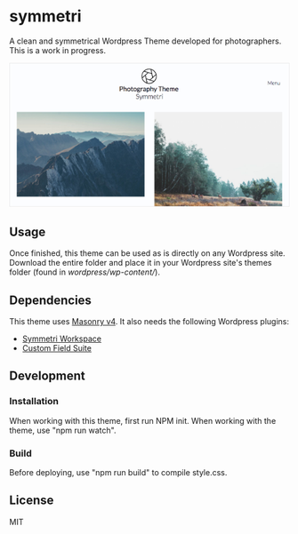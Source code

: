 # symmetri
A clean and symmetrical Wordpress Theme developed for photographers. This is a work in progress.

![Screenshot of website that is using Symmetri Wordpress Theme](https://github.com/LJNGDAHL/symmetri/blob/develop/img/screenshot-symmetri.png "Screenshot of front page")

## Usage
Once finished, this theme can be used as is directly on any Wordpress site. Download the entire folder and place it in your Wordpress site's themes folder (found in _wordpress/wp-content/_).

## Dependencies
This theme uses [Masonry v4](http://masonry.desandro.com/). It also needs the following Wordpress plugins:
* [Symmetri Workspace](https://github.com/LJNGDAHL/symmetri-workspace)
* [Custom Field Suite](http://customfieldsuite.com/)

## Development

### Installation
When working with this theme, first run NPM init. When working with the theme, use "npm run watch".

### Build
Before deploying, use "npm run build" to compile style.css.

## License
MIT
